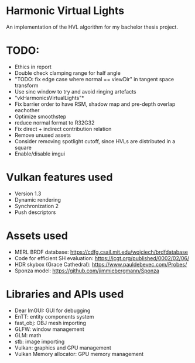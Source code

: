 # Harmonic Virtual Lights
An implementation of the HVL algorithm for my bachelor thesis project.

# TODO:
* Ethics in report
* Double check clamping range for half angle
* "TODO: fix edge case where normal == viewDir" in tangent space transform
* Use sinc window to try and avoid ringing artefacts
* "vkHarmonicsVirtualLights"*
* Fix barrier order to have RSM, shadow map and pre-depth overlap eachother
* Optimize smoothstep
* reduce normal format to R32G32
* Fix direct + indirect contribution relation
* Remove unused assets
* Consider removing spotlight cutoff, since HVLs are distributed in a square
* Enable/disable imgui

# Vulkan features used
* Version 1.3
* Dynamic rendering
* Synchronization 2
* Push descriptors

# Assets used
* MERL BRDF database: https://cdfg.csail.mit.edu/wojciech/brdfdatabase
* Code for efficient SH evaluation: https://jcgt.org/published/0002/02/06/
* HDR skybox (Grace Cathedral): https://www.pauldebevec.com/Probes/
* Sponza model: https://github.com/jimmiebergmann/Sponza

# Libraries and APIs used
* Dear ImGUI: GUI for debugging
* EnTT: entity components system
* fast_obj: OBJ mesh importing
* GLFW: window management
* GLM: math
* stb: image importing
* Vulkan: graphics and GPU management
* Vulkan Memory allocator: GPU memory management